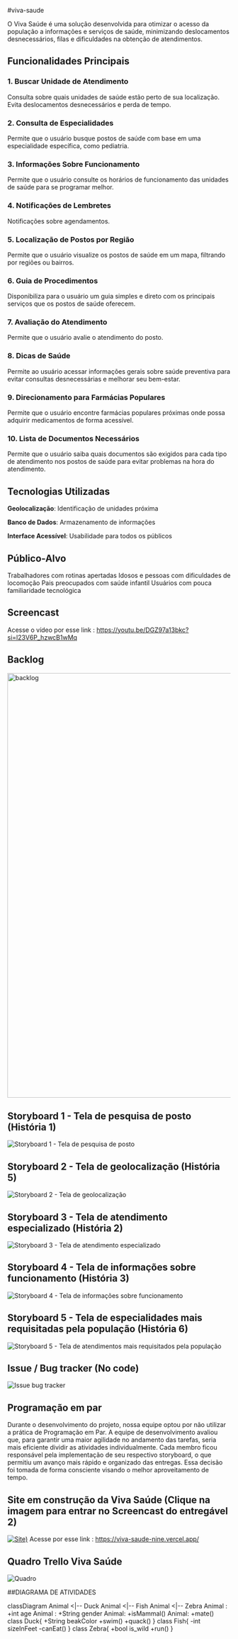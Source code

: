 #viva-saude

O Viva Saúde é uma solução desenvolvida para otimizar o acesso da população a informações e serviços de saúde, minimizando deslocamentos desnecessários, filas e dificuldades na obtenção de atendimentos.

## Funcionalidades Principais

### 1. Buscar Unidade de Atendimento
 Consulta sobre quais unidades de saúde estão perto de sua localização.
 Evita deslocamentos desnecessários e perda de tempo.

### 2. Consulta de Especialidades
 Permite que o usuário busque postos de saúde com base em uma especialidade específica, como pediatria.

### 3. Informações Sobre Funcionamento
 Permite que o usuário consulte os horários de funcionamento das unidades de saúde para se programar melhor.

### 4. Notificações de Lembretes
 Notificações sobre agendamentos.

### 5. Localização de Postos por Região
 Permite que o usuário visualize os postos de saúde em um mapa, filtrando por regiões ou bairros.

### 6. Guia de Procedimentos
 Disponibiliza para o usuário um guia simples e direto com os principais serviços que os postos de saúde oferecem.

### 7. Avaliação do Atendimento
 Permite que o usuário avalie o atendimento do posto.

### 8. Dicas de Saúde
 Permite ao usuário acessar informações gerais sobre saúde preventiva para evitar consultas desnecessárias e melhorar seu bem-estar.

### 9. Direcionamento para Farmácias Populares
 Permite que o usuário encontre farmácias populares próximas onde possa adquirir medicamentos de forma acessível.

### 10. Lista de Documentos Necessários
 Permite que o usuário saiba quais documentos são exigidos para cada tipo de atendimento nos postos de saúde para evitar problemas na hora do atendimento.

## Tecnologias Utilizadas
  **Geolocalização**: Identificação de unidades próxima
  
  **Banco de Dados**: Armazenamento de informações
  
  **Interface Acessível**: Usabilidade para todos os públicos

## Público-Alvo
   Trabalhadores com rotinas apertadas
   Idosos e pessoas com dificuldades de locomoção
   Pais preocupados com saúde infantil
   Usuários com pouca familiaridade tecnológica


## Screencast
   Acesse o vídeo por esse link : https://youtu.be/DGZ97a13bkc?si=l23V6P_hzwcB1wMq

## Backlog
 <img width="958" alt="backlog" src="https://github.com/user-attachments/assets/4a9b4e5a-7c2f-419d-a0f6-30f28ff543f9" />




## Storyboard 1 - Tela de pesquisa de posto (História 1)
 ![Storyboard 1 - Tela de pesquisa de posto](https://github.com/user-attachments/assets/3ae63b32-810e-40e0-8987-8e2b60809edc)

## Storyboard 2 - Tela de geolocalização (História 5)
 ![Storyboard 2 - Tela de geolocalização](https://github.com/user-attachments/assets/eedeadd1-7165-4541-8cb9-5e84cae6e528)

## Storyboard 3 -  Tela de atendimento especializado (História 2)
 ![Storyboard 3 -  Tela de atendimento especializado](https://github.com/user-attachments/assets/f0a7f2d9-1057-47bd-9245-f689abd60c18)

## Storyboard 4 - Tela de informações sobre funcionamento (História 3)
 ![Storyboard 4 - Tela de informações sobre funcionamento](https://github.com/user-attachments/assets/978f51c4-ed49-4752-9e26-84dff697769c)

## Storyboard 5 - Tela de especialidades mais requisitadas pela população (História 6)
 ![Storyboard 5 - Tela de atendimentos mais requisitados pela população](https://github.com/user-attachments/assets/d07c5eb1-8dd1-42bc-b962-cce08ab24932)

## Issue / Bug tracker (No code)
 ![Issue  bug tracker](https://github.com/user-attachments/assets/431d97a9-699e-4a62-8dab-34e16d82e82f)

## Programação em par
 Durante o desenvolvimento do projeto, nossa equipe optou por não utilizar a prática de Programação em Par. A equipe de desenvolvimento avaliou que, para garantir uma maior agilidade no andamento das tarefas, seria mais eficiente dividir as atividades individualmente. Cada membro ficou responsável pela implementação de seu respectivo storyboard, o que permitiu um avanço mais rápido e organizado das entregas. Essa decisão foi tomada de forma consciente visando o melhor aproveitamento de tempo.

## Site em construção da Viva Saúde (Clique na imagem para entrar no Screencast do entregável 2)
 [![Site)](https://github.com/user-attachments/assets/03560ea2-dc4e-4cb4-b0c3-95b1656b31a7)](https://www.youtube.com/watch?v=OWLg_ma6RLw)
 Acesse por esse link : https://viva-saude-nine.vercel.app/

## Quadro Trello Viva Saúde
 ![Quadro](https://github.com/user-attachments/assets/b091e426-a5c5-4d40-8ed3-a195f39c69a0)


##DIAGRAMA DE ATIVIDADES

classDiagram
    Animal <|-- Duck
    Animal <|-- Fish
    Animal <|-- Zebra
    Animal : +int age
    Animal : +String gender
    Animal: +isMammal()
    Animal: +mate()
    class Duck{
      +String beakColor
      +swim()
      +quack()
    }
    class Fish{
      -int sizeInFeet
      -canEat()
    }
    class Zebra{
      +bool is_wild
      +run()
    }
  

   
